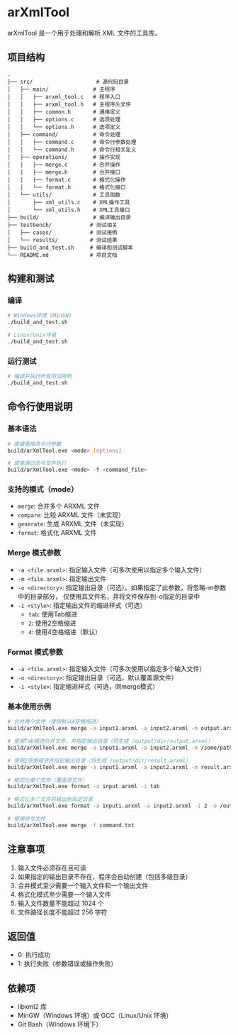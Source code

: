 # arXmlTool

arXmlTool 是一个用于处理和解析 XML 文件的工具库。

## 项目结构 

```
.
├── src/                    # 源代码目录
│   ├── main/              # 主程序
│   │   ├── arxml_tool.c   # 程序入口
│   │   ├── arxml_tool.h   # 主程序头文件
│   │   ├── common.h       # 通用定义
│   │   ├── options.c      # 选项处理
│   │   └── options.h      # 选项定义
│   ├── command/           # 命令处理
│   │   ├── command.c      # 命令行参数处理
│   │   └── command.h      # 命令行相关定义
│   ├── operations/        # 操作实现
│   │   ├── merge.c        # 合并操作
│   │   ├── merge.h        # 合并接口
│   │   ├── format.c       # 格式化操作
│   │   └── format.h       # 格式化接口
│   └── utils/             # 工具函数
│       ├── xml_utils.c    # XML操作工具
│       └── xml_utils.h    # XML工具接口
├── build/                 # 编译输出目录
├── testbench/            # 测试相关
│   ├── cases/            # 测试用例
│   └── results/          # 测试结果
├── build_and_test.sh     # 编译和测试脚本
└── README.md             # 项目文档
```

## 构建和测试

### 编译
```bash
# Windows环境 (MinGW)
./build_and_test.sh

# Linux/Unix环境
./build_and_test.sh
```

### 运行测试
```bash
# 编译并执行所有测试用例
./build_and_test.sh
```

## 命令行使用说明

### 基本语法

```bash
# 直接使用命令行参数
build/arXmlTool.exe <mode> [options]

# 或者通过命令文件执行
build/arXmlTool.exe <mode> -f <command_file>
```

### 支持的模式（mode）
- `merge`: 合并多个 ARXML 文件
- `compare`: 比较 ARXML 文件（未实现）
- `generate`: 生成 ARXML 文件（未实现）
- `format`: 格式化 ARXML 文件

### Merge 模式参数
- `-a <file.arxml>`: 指定输入文件（可多次使用以指定多个输入文件）
- `-m <file.arxml>`: 指定输出文件
- `-o <directory>`: 指定输出目录（可选）。如果指定了此参数，将忽略-m参数中的目录部分，
                    仅使用其文件名，并将文件保存到-o指定的目录中
- `-i <style>`: 指定输出文件的缩进样式（可选）
  - `tab`: 使用Tab缩进
  - `2`: 使用2空格缩进
  - `4`: 使用4空格缩进（默认）

### Format 模式参数
- `-a <file.arxml>`: 指定输入文件（可多次使用以指定多个输入文件）
- `-o <directory>`: 指定输出目录（可选，默认覆盖源文件）
- `-i <style>`: 指定缩进样式（可选，同merge模式）

### 基本使用示例

```bash
# 合并两个文件（使用默认4空格缩进）
build/arXmlTool.exe merge -a input1.arxml -a input2.arxml -m output.arxml

# 使用Tab缩进合并文件，并指定输出目录（将生成 /output/dir/output.arxml）
build/arXmlTool.exe merge -a input1.arxml -a input2.arxml -m /some/path/output.arxml -i tab -o /output/dir

# 使用2空格缩进并指定输出目录（将生成 /output/dir/result.arxml）
build/arXmlTool.exe merge -a input1.arxml -a input2.arxml -m result.arxml -i 2 -o /output/dir

# 格式化单个文件（覆盖原文件）
build/arXmlTool.exe format -a input.arxml -i tab

# 格式化多个文件并输出到指定目录
build/arXmlTool.exe format -a input1.arxml -a input2.arxml -i 2 -o /output/dir

# 使用命令文件
build/arXmlTool.exe merge -f command.txt
```

## 注意事项

1. 输入文件必须存在且可读
2. 如果指定的输出目录不存在，程序会自动创建（包括多级目录）
3. 合并模式至少需要一个输入文件和一个输出文件
4. 格式化模式至少需要一个输入文件
5. 输入文件数量不能超过 1024 个
6. 文件路径长度不能超过 256 字符

## 返回值
- 0: 执行成功
- 1: 执行失败（参数错误或操作失败）

## 依赖项
- libxml2 库
- MinGW（Windows 环境）或 GCC（Linux/Unix 环境）
- Git Bash（Windows 环境下）

